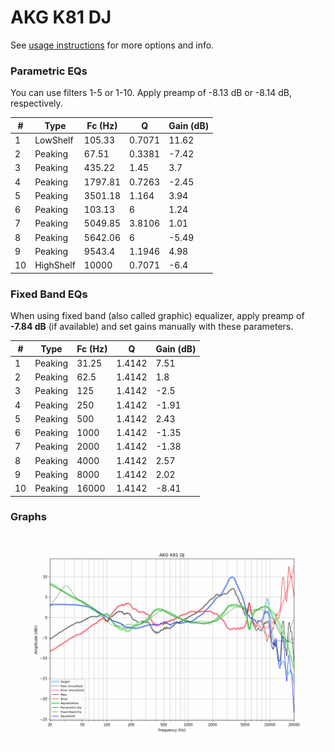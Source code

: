 # AKG K81 DJ
See [usage instructions](https://github.com/jaakkopasanen/AutoEq#usage) for more options and info.

### Parametric EQs
You can use filters 1-5 or 1-10. Apply preamp of -8.13 dB or -8.14 dB, respectively.

|   # | Type      |   Fc (Hz) |      Q |   Gain (dB) |
|-----|-----------|-----------|--------|-------------|
|   1 | LowShelf  |    105.33 | 0.7071 |       11.62 |
|   2 | Peaking   |     67.51 | 0.3381 |       -7.42 |
|   3 | Peaking   |    435.22 | 1.45   |        3.7  |
|   4 | Peaking   |   1797.81 | 0.7263 |       -2.45 |
|   5 | Peaking   |   3501.18 | 1.164  |        3.94 |
|   6 | Peaking   |    103.13 | 6      |        1.24 |
|   7 | Peaking   |   5049.85 | 3.8106 |        1.01 |
|   8 | Peaking   |   5642.06 | 6      |       -5.49 |
|   9 | Peaking   |   9543.4  | 1.1946 |        4.98 |
|  10 | HighShelf |  10000    | 0.7071 |       -6.4  |

### Fixed Band EQs
When using fixed band (also called graphic) equalizer, apply preamp of **-7.84 dB** (if available) and set gains manually with these parameters.

|   # | Type    |   Fc (Hz) |      Q |   Gain (dB) |
|-----|---------|-----------|--------|-------------|
|   1 | Peaking |     31.25 | 1.4142 |        7.51 |
|   2 | Peaking |     62.5  | 1.4142 |        1.8  |
|   3 | Peaking |    125    | 1.4142 |       -2.5  |
|   4 | Peaking |    250    | 1.4142 |       -1.91 |
|   5 | Peaking |    500    | 1.4142 |        2.43 |
|   6 | Peaking |   1000    | 1.4142 |       -1.35 |
|   7 | Peaking |   2000    | 1.4142 |       -1.38 |
|   8 | Peaking |   4000    | 1.4142 |        2.57 |
|   9 | Peaking |   8000    | 1.4142 |        2.02 |
|  10 | Peaking |  16000    | 1.4142 |       -8.41 |

### Graphs
![](./AKG%20K81%20DJ.png)
